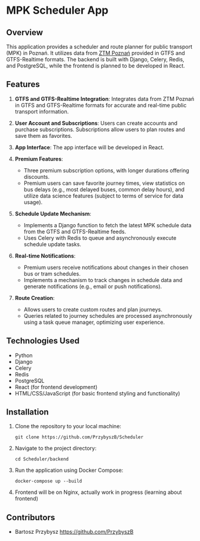 # MPK Scheduler App

## Overview
This application provides a scheduler and route planner for public transport (MPK) in Poznań. It utilizes data from [ZTM Poznań](https://www.ztm.poznan.pl/pl/dla-deweloperow/) provided in GTFS and GTFS-Realtime formats. The backend is built with Django, Celery, Redis, and PostgreSQL, while the frontend is planned to be developed in React.

## Features

1. **GTFS and GTFS-Realtime Integration**: Integrates data from ZTM Poznań in GTFS and GTFS-Realtime formats for accurate and real-time public transport information.

2. **User Account and Subscriptions**: Users can create accounts and purchase subscriptions. Subscriptions allow users to plan routes and save them as favorites.

3. **App Interface**: The app interface will be developed in React.

4. **Premium Features**: 
   - Three premium subscription options, with longer durations offering discounts.
   - Premium users can save favorite journey times, view statistics on bus delays (e.g., most delayed buses, common delay hours), and utilize data science features (subject to terms of service for data usage).

5. **Schedule Update Mechanism**:
   - Implements a Django function to fetch the latest MPK schedule data from the GTFS and GTFS-Realtime feeds.
   - Uses Celery with Redis to queue and asynchronously execute schedule update tasks.

6. **Real-time Notifications**:
   - Premium users receive notifications about changes in their chosen bus or tram schedules.
   - Implements a mechanism to track changes in schedule data and generate notifications (e.g., email or push notifications).

7. **Route Creation**:
   - Allows users to create custom routes and plan journeys.
   - Queries related to journey schedules are processed asynchronously using a task queue manager, optimizing user experience.

## Technologies Used
- Python
- Django
- Celery
- Redis
- PostgreSQL
- React (for frontend development)
- HTML/CSS/JavaScript (for basic frontend styling and functionality)

## Installation

1. Clone the repository to your local machine:

    ```
    git clone https://github.com/PrzybyszB/Scheduler
    ```

2. Navigate to the project directory:

    ```
    cd Scheduler/backend
    ```

3. Run the application using Docker Compose:

    ```
    docker-compose up --build
    ```

5. Frontend will be on Nginx, actually work in progress (learning about frontend)


## Contributors
- Bartosz Przybysz https://github.com/PrzybyszB